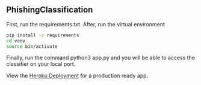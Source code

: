 ## PhishingClassification

First, run the requirements.txt. After, run the virtual environment

```bash
pip install -r requirements
cd venv
source bin/activate
```

Finally, run the command python3 app.py and you will be able to access the classifier on your local port.

View the [Heroku Deployment](https://phishing-classifier-c05d2a6f10c3.herokuapp.com/) for a production ready app.

